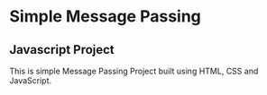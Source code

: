 # Simple Message Passing

## Javascript Project

This is simple Message Passing Project built using HTML, CSS and JavaScript.
